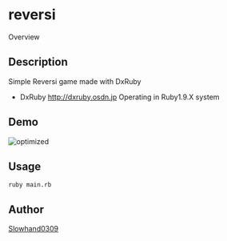 # reversi


Overview
## Description
Simple Reversi game made with DxRuby
- DxRuby  http://dxruby.osdn.jp
Operating in Ruby1.9.X system

## Demo
![optimized](http://Slowhand0309.github.io/images/reversi.gif)

## Usage
    ruby main.rb

## Author
[Slowhand0309](https://github.com/Slowhand0309)
